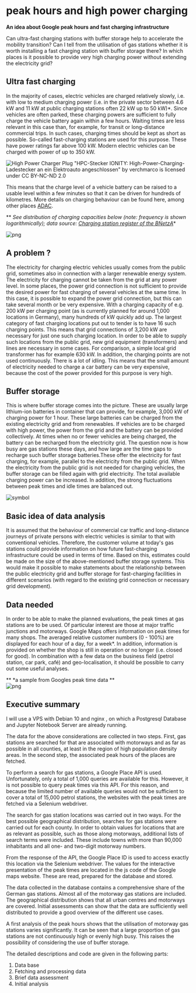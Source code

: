 # peak hours and high power charging
**An idea about Google peak hours and fast charging infrastructure** 

Can ultra-fast charging stations with buffer storage help to accelerate the mobility transition? Can I tell from the utilisation of gas stations whether it is worth installing a fast charging station with buffer storage there? In which places is it possible to provide very high charging power without extending the electricity grid? 

## Ultra fast charging

In the majority of cases, electric vehicles are charged relatively slowly, i.e. with low to medium charging power (i.e. in the private sector between 4.6 kW and 11 kW at public charging stations often 22 kW up to 50 kW)*. Since vehicles are often parked, these charging powers are sufficient to fully charge the vehicle battery again within a few hours. Waiting times are less relevant in this case than, for example, for transit or long-distance commercial trips. In such cases, charging times should be kept as short as possible. So-called fast-charging stations are used for this purpose. These have power ratings far above 100 kW. Modern electric vehicles can be charged with power of up to 350 kW. 

![High Power Charger Plug](jupyter_notebook/hpc_stecker_M.Verch.jpg)
"HPC-Stecker IONITY: High-Power-Charging-Ladestecker an ein Elektroauto angeschlossen" by verchmarco is licensed under CC BY-NC-ND 2.0 

This means that the charge level of a vehicle battery can be raised to a usable level within a few minutes so that it can be driven for hundreds of kilometres. More details on charging behaviour can be found here, among other places [ADAC](https://www.adac.de/rund-ums-fahrzeug/tests/elektromobilitaet/schnellladen-langstrecke-ladekurven/).

** *See distribution of charging capacities below (note: frequency is shown logarithmically); data source: [Charging station register of the BNetzA](https://www.bundesnetzagentur.de/DE/Sachgebiete/ElektrizitaetundGas/Unternehmen_Institutionen/E-Mobilitaet/start.html;jsessionid=ED8DDDE3D89698EE5FE719B615BFE25E)**


![png](jupyter_notebook/output_2_1.png)
    


## A problem ?
The electricity for charging electric vehicles usually comes from the public grid, sometimes also in connection with a larger renewable energy system. The electricity for charging cannot be taken from the grid at any power level. In some places, the power grid connection is not sufficient to provide the desired power for fast charging of several vehicles at the same time. In this case, it is possible to expand the power grid connection, but this can take several month or be very expensive. 
With a charging capacity of e.g. 200 kW per charging point (as is currently planned for around 1,000 locations in Germany), many hundreds of kW quickly add up. The largest category of fast charging locations put out to tender is to have 16 such charging points. This means that grid connections of 3,200 kW are necessary for just one such charging location. In order to be able to supply such locations from the public grid, new grid equipment (transformers) and lines are necessary in some cases. For comparison, a simple local grid transformer has for example 630 kW. In addition, the charging points are not used continuously. There is a lot of idling. This means that the small amount of electricity needed to charge a car battery can be very expensive, because the cost of the power provided for this purpose is very high.

## Buffer storage
This is where buffer storage comes into the picture. These are usually large lithium-ion batteries in container that can provide, for example, 3,000 kW of charging power for 1 hour. These large batteries can be charged from the existing electricity grid and from renewables. If vehicles are to be charged with high power, the power from the grid and the battery can be provided collectively. At times when no or fewer vehicles are being charged, the battery can be recharged from the electricity grid.
The question now is how busy are gas stations these days, and how large are the time gaps to recharge such buffer storage batteries.These offer the electricity for fast charging, for example, parallel to the electricity from the public grid. When the electricity from the public grid is not needed for charging vehicles, the buffer storage can be filled again with grid electricity. The total available charging power can be increased. In addition, the strong fluctuations between peak times and idle times are balanced out.


![symbol](jupyter_notebook/battery_icon.png)


## Basic idea of data analysis
It is assumed that the behaviour of commercial car traffic and long-distance journeys of private persons with electric vehicles is similar to that with conventional vehicles. Therefore, the customer volume at today's gas stations could provide information on how future fast-charging infrastructure could be used in terms of time. 
Based on this, estimates could be made on the size of the above-mentioned buffer storage systems. This would make it possible to make statements about the relationship between the public electricity grid and buffer storage for fast-charging facilities in different scenarios (with regard to the existing grid connection or necessary grid development).


## Data needed
In order to be able to make the planned evaluations, the peak times at gas stations are to be used. Of particular interest are those at major traffic junctions and motorways. Google Maps offers information on peak times for many shops. The averaged relative customer numbers (0 - 100%) are displayed for each hour of a day, for a week*. In addition, information is provided on whether the shop is still in operation or no longer (i.e. closed for good). In combination with a few data on the business field (petrol station, car park, café) and geo-localisation, it should be possible to carry out some useful analyses. 

** *a sample from Googles peak time data **    
![png](jupyter_notebook/output_5_1.png)
    


##  Executive summary

I will use a VPS with Debian 10 and nginx , on which a Postgresql Database and Jupyter Notebook Server are already running.

The data for the above considerations are collected in two steps. First, gas stations are searched for that are associated with motorways and as far as possible in all counties, at least in the region of high population density areas. In the second step, the associated peak hours of the places are fetched. 

To perform a search for gas stations, a Google Place API is used. Unfortunately, only a total of 1,000 queries are available for this. However, it is not possible to query peak times via this API. For this reason, and because the limited number of available queries would not be sufficient to cover a total of 15,000 petrol stations, the websites with the peak times are fetched via a Selenium webdriver. 

The search for gas station locations was carried out in two ways. For the best possible geographical distribution, searches for gas stations were carried out for each county. In order to obtain values for locations that are as relevant as possible, such as those along motorways, additional lists of search terms were included. These include towns with more than 90,000 inhabitants and all one- and two-digit motorway numbers.

From the response of the API, the Google Place ID is used to access exactly this location via the Selenium webdriver. The values for the interactive presentation of the peak times are located in the js code of the Google maps website. These are read, prepared for the database and stored. 

The data collected in the database contains a comprehensive share of the German gas stations. Almost all of the motorway gas stations are included. The geographical distribution shows that all urban centres and motorways are covered. Initial assessments can show that the data are sufficiently well distributed to provide a good overview of the different use cases.

A first analysis of the peak hours shows that the utilisation of motorway gas stations varies significantly. It can be seen that a large proportion of gas stations are not continuously high or evenly high busy. This raises the possibility of considering the use of buffer storage.

The detailed descriptions and code are given in the following parts:
1. Data base
2. Fetching and processing data
3. Brief data assessment
4. Initial analysis
